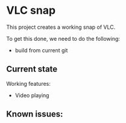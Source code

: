 # VLC snap

This project creates a working snap of VLC.

To get this done, we need to do the following:
 - build from current git

## Current state

Working features:
 - Video playing

Known issues:
  - 

